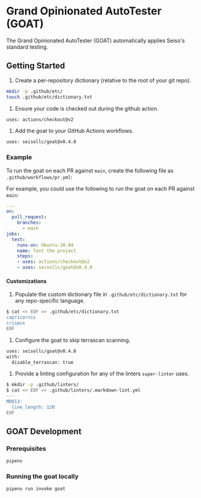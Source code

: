 # Grand Opinionated AutoTester (GOAT)
The Grand Opinionated AutoTester (GOAT) automatically applies Seiso's standard testing.

## Getting Started
1. Create a per-repository dictionary (relative to the root of your git repo).
```bash
mkdir -p .github/etc/
touch .github/etc/dictionary.txt
```
1. Ensure your code is checked out during the github action.
```bash
uses: actions/checkout@v2
```
1. Add the goat to your GitHub Actions workflows.
```bash
uses: seisollc/goat@v0.4.0
```

### Example
To run the goat on each PR against `main`, create the following file as `.github/workflows/pr.yml`:

For example, you could use the following to run the goat on each PR against `main`:
```yml
---
on:
  pull_request:
    branches:
      - main
jobs:
  test:
    runs-on: Ubuntu-20.04
    name: Test the project
    steps:
    - uses: actions/checkout@v2
    - uses: seisollc/goat@v0.4.0
```

#### Customizations
1. Populate the custom dictionary file in `.github/etc/dictionary.txt` for any repo-specific language.
```bash
$ cat << EOF >> .github/etc/dictionary.txt
capricornis
crispus
EOF
```
1. Configure the goat to skip terrascan scanning.
```bash
uses: seisollc/goat@v0.4.0
with:
  disable_terrascan: true
```
1. Provide a linting configuration for any of the linters `super-linter` uses.
```bash
$ mkdir -p .github/linters/
$ cat << EOF >> .github/linters/.markdown-lint.yml
---
MD013:
  line_length: 120
EOF
```

## GOAT Development
### Prerequisites
```bash
pipenv
```

### Running the goat locally
```bash
pipenv run invoke goat
```
